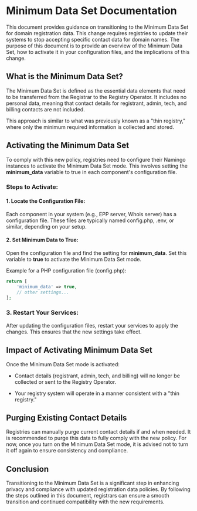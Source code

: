 # Minimum Data Set Documentation	

This document provides guidance on transitioning to the Minimum Data Set for domain registration data. This change requires registries to update their systems to stop accepting specific contact data for domain names. The purpose of this document is to provide an overview of the Minimum Data Set, how to activate it in your configuration files, and the implications of this change.

## What is the Minimum Data Set?

The Minimum Data Set is defined as the essential data elements that need to be transferred from the Registrar to the Registry Operator. It includes no personal data, meaning that contact details for registrant, admin, tech, and billing contacts are not included.

This approach is similar to what was previously known as a "thin registry," where only the minimum required information is collected and stored.

## Activating the Minimum Data Set

To comply with this new policy, registries need to configure their Namingo instances to activate the Minimum Data Set mode. This involves setting the **minimum_data** variable to true in each component's configuration file.

### Steps to Activate:

#### 1. Locate the Configuration File:

Each component in your system (e.g., EPP server, Whois server) has a configuration file. These files are typically named config.php, .env, or similar, depending on your setup.

#### 2. Set Minimum Data to True:

Open the configuration file and find the setting for **minimum_data**. Set this variable to **true** to activate the Minimum Data Set mode.

Example for a PHP configuration file (config.php):

```php
return [
    'minimum_data' => true,
    // other settings...
];
```

### 3. Restart Your Services:

After updating the configuration files, restart your services to apply the changes. This ensures that the new settings take effect.

## Impact of Activating Minimum Data Set

Once the Minimum Data Set mode is activated:

- Contact details (registrant, admin, tech, and billing) will no longer be collected or sent to the Registry Operator.

- Your registry system will operate in a manner consistent with a "thin registry."

## Purging Existing Contact Details

Registries can manually purge current contact details if and when needed. It is recommended to purge this data to fully comply with the new policy. For now, once you turn on the Minimum Data Set mode, it is advised not to turn it off again to ensure consistency and compliance.

## Conclusion

Transitioning to the Minimum Data Set is a significant step in enhancing privacy and compliance with updated registration data policies. By following the steps outlined in this document, registrars can ensure a smooth transition and continued compatibility with the new requirements.